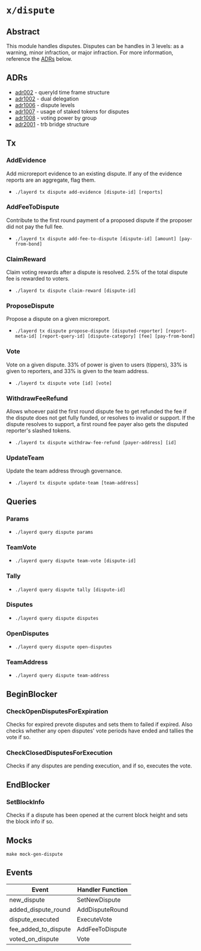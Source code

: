 # `x/dispute`

## Abstract

This module handles disputes. Disputes can be handles in 3 levels: as a warning, minor infraction, or major infraction. For more information, reference the [ADRs](#adrs) below.

## ADRs

- [adr002](https://github.com/tellor-io/Layer/blob/main/docs/adr/adr002.md) - queryId time frame structure  
- [adr1002](https://github.com/tellor-io/Layer/blob/main/docs/adr/adr1002.md) - dual delegation  
- [adr1006](https://github.com/tellor-io/Layer/blob/main/docs/adr/adr1006.md) - dispute levels  
- [adr1007](https://github.com/tellor-io/Layer/blob/main/docs/adr/adr1007.md) - usage of staked tokens for disputes  
- [adr1008](https://github.com/tellor-io/Layer/blob/main/docs/adr/adr1008.md) - voting power by group  
- [adr2001](https://github.com/tellor-io/Layer/blob/main/docs/adr/adr2001.md) - trb bridge structure  

## Tx

### AddEvidence
Add microreport evidence to an existing dispute. If any of the evidence reports are an aggregate, flag them.  
- `./layerd tx dispute add-evidence [dispute-id] [reports]`

### AddFeeToDispute
Contribute to the first round payment of a proposed dispute if the proposer did not pay the full fee.  
- `./layerd tx dispute add-fee-to-dispute [dispute-id] [amount] [pay-from-bond]`

### ClaimReward
Claim voting rewards after a dispute is resolved. 2.5% of the total dispute fee is rewarded to voters.
- `./layerd tx dispute claim-reward [dispute-id]`

### ProposeDispute
Propose a dispute on a given microreport.  
- `./layerd tx dispute propose-dispute [disputed-reporter] [report-meta-id] [report-query-id] [dispute-category] [fee] [pay-from-bond]`

### Vote
Vote on a given dispute. 33% of power is given to users (tippers), 33% is given to reporters, and 33% is given to the team address.  
- `./layerd tx dispute vote [id] [vote]`

### WithdrawFeeRefund
Allows whoever paid the first round dispute fee to get refunded the fee if the dispute does not get fully funded, or resolves to invalid or support. If the dispute resolves to support, a first round fee payer also gets the disputed reporter's slashed tokens.  
- `./layerd tx dispute withdraw-fee-refund [payer-address] [id]`

### UpdateTeam
Update the team address through governance.
- `./layerd tx dispute update-team [team-address]`

## Queries

### Params
- `./layerd query dispute params`

### TeamVote
- `./layerd query dispute team-vote [dispute-id]`

### Tally
- `./layerd query dispute tally [dispute-id]`

### Disputes
- `./layerd query dispute disputes`

### OpenDisputes
- `./layerd query dispute open-disputes`

### TeamAddress
- `./layerd query dispute team-address`

## BeginBlocker
### CheckOpenDisputesForExpiration
Checks for expired prevote disputes and sets them to failed if expired. Also checks whether any open disputes' vote periods have ended and tallies the vote if so.

### CheckClosedDisputesForExecution
Checks if any disputes are pending execution, and if so, executes the vote.

## EndBlocker
### SetBlockInfo
Checks if a dispute has been opened at the current block height and sets the block info if so.


## Mocks

`make mock-gen-dispute`

## Events
| Event | Handler Function |
|-------|-----------------|
| new_dispute | SetNewDispute |
| added_dispute_round | AddDisputeRound |
| dispute_executed | ExecuteVote |
| fee_added_to_dispute | AddFeeToDispute |
| voted_on_dispute | Vote |


